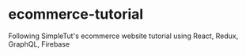# ecommerce-tutorial
Following SimpleTut's ecommerce website tutorial using React, Redux, GraphQL, Firebase
